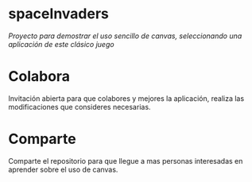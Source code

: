 # spaceInvaders
*Proyecto para demostrar el uso sencillo de canvas, seleccionando una aplicación de este clásico juego*


# Colabora
Invitación abierta para que colabores y mejores la aplicación, realiza las modificaciones que consideres necesarias.

# Comparte
Comparte el repositorio para que llegue a mas personas interesadas en aprender sobre el uso de canvas.


